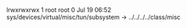 lrwxrwxrwx 1 root root 0 Jul 19 06:52 sys/devices/virtual/misc/tun/subsystem -> ../../../../class/misc
